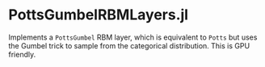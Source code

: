 # PottsGumbelRBMLayers.jl

Implements a `PottsGumbel` RBM layer, which is equivalent to `Potts` but uses the Gumbel trick to sample from the categorical distribution. This is GPU friendly.